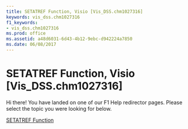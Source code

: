 ```yaml
---
title: SETATREF Function, Visio [Vis_DSS.chm1027316]
keywords: vis_dss.chm1027316
f1_keywords:
- vis_dss.chm1027316
ms.prod: office
ms.assetid: a48d6031-6d43-4b12-9ebc-d942224a7850
ms.date: 06/08/2017
---
```



# SETATREF Function, Visio [Vis_DSS.chm1027316]

Hi there! You have landed on one of our F1 Help redirector pages. Please select the topic you were looking for below.

[SETATREF Function](http://msdn.microsoft.com/library/1ecfdb05-2533-470a-006b-e554026944d8%28Office.15%29.aspx)

